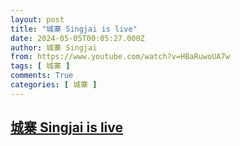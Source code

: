 ```yaml
---
layout: post
title: "城寨 Singjai is live"
date: 2024-05-05T00:05:27.000Z
author: 城寨 Singjai
from: https://www.youtube.com/watch?v=HBaRuwoUA7w
tags: [ 城寨 ]
comments: True
categories: [ 城寨 ]
---
```

<!--1714867527000-->
[城寨 Singjai is live](https://www.youtube.com/watch?v=HBaRuwoUA7w)
------

<div>

</div>
